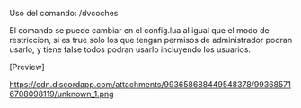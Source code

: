 Uso del comando: /dvcoches 

El comando se puede cambiar en el config.lua al igual que el modo de restriccion, si es true solo los que tengan permisos de administrador podran usarlo, y tiene false todos podran usarlo incluyendo los usuarios.

[Preview]

https://cdn.discordapp.com/attachments/993658688449548378/993685716708098119/unknown_1.png
